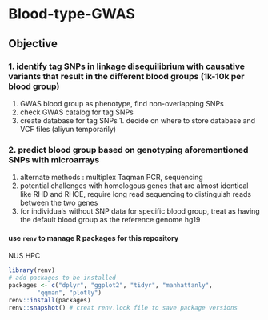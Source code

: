# Blood-type-GWAS
## Objective
### 1. identify tag SNPs in linkage disequilibrium with causative variants that result in the different blood groups (1k-10k per blood group) 
  1. GWAS blood group as phenotype, find non-overlapping SNPs
  2. check GWAS catalog for tag SNPs
  3. create database for tag SNPs 
    1. decide on where to store database and VCF files (aliyun temporarily)
### 2. predict blood group based on genotyping aforementioned SNPs with microarrays 
  1. alternate methods : multiplex Taqman PCR, sequencing
  2. potential challenges with homologous genes that are almost identical like RHD and RHCE, require long read sequencing to distinguish reads between the two genes
  3. for individuals without SNP data for specific blood group, treat as having the default blood group as the reference genome hg19 

#### use `renv` to manage R packages for this repository
NUS HPC
```R
library(renv) 
# add packages to be installed
packages <- c("dplyr", "ggplot2", "tidyr", "manhattanly",  
		"qqman", "plotly") 
renv::install(packages)
renv::snapshot() # creat renv.lock file to save package versions
```

